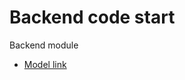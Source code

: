 # Backend code start
Backend module 
- [Model link](https://app.eraser.io/workspace/YtPqZ1VogxGy1jzIDkzj) 